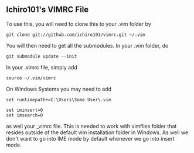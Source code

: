 Ichiro101's VIMRC File
----------------------

To use this, you will need to clone this to your .vim folder by

```
git clone git://github.com/ichiro101/vimrc.git ~/.vim
```

You will then need to get all the submodules. In your .vim folder, do

```
git submodule update --init
```

In your .vimrc file, simply add

```VimL
source ~/.vim/vimrc
```

On Windows Systems you may need to add

```VimL
set runtimepath+=C:\Users\Some User\.vim

set iminsert=0
set imsearch=0
```

as well your _vimrc file. This is needed to work with vimfiles folder that resides outside of the
default vim installation folder in Windows. As well we don't want to go into IME mode by default
whenever we go into insert mode.
